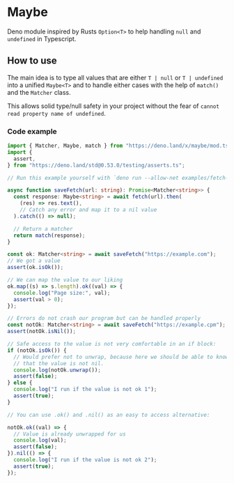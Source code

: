# Maybe

Deno module inspired by Rusts `Option<T>` to help handling `null` and `undefined` in Typescript.

## How to use

The main idea is to type all values that are either `T | null` or `T | undefined` into a unified `Maybe<T>` and to handle either cases with the help of `match()` and the `Matcher` class.

This allows solid type/null safety in your project without the fear of `cannot read property name of undefined`.

### Code example

```ts
import { Matcher, Maybe, match } from "https://deno.land/x/maybe/mod.ts";
import {
  assert,
} from "https://deno.land/std@0.53.0/testing/asserts.ts";

// Run this example yourself with `deno run --allow-net examples/fetch-wrapper.ts

async function saveFetch(url: string): Promise<Matcher<string>> {
  const response: Maybe<string> = await fetch(url).then(
    (res) => res.text(),
    // Catch any error and map it to a nil value
  ).catch(() => null);

  // Return a matcher
  return match(response);
}

const ok: Matcher<string> = await saveFetch("https://example.com");
// We got a value
assert(ok.isOk());

// We can map the value to our liking
ok.map((s) => s.length).ok((val) => {
  console.log("Page size:", val);
  assert(val > 0);
});

// Errors do not crash our program but can be handled properly
const notOk: Matcher<string> = await saveFetch("https://example.cpm");
assert(notOk.isNil());

// Safe access to the value is not very comfortable in an if block:
if (notOk.isOk()) {
  // Would prefer not to unwrap, because here we should be able to know
  // that the value is not nil.
  console.log(notOk.unwrap());
  assert(false);
} else {
  console.log("I run if the value is not ok 1");
  assert(true);
}

// You can use .ok() and .nil() as an easy to access alternative:

notOk.ok((val) => {
  // Value is already unwrapped for us
  console.log(val);
  assert(false);
}).nil(() => {
  console.log("I run if the value is not ok 2");
  assert(true);
});

```
